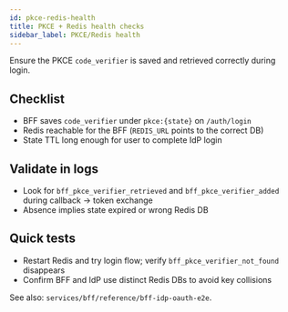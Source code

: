 ```yaml
---
id: pkce-redis-health
title: PKCE + Redis health checks
sidebar_label: PKCE/Redis health
---
```


Ensure the PKCE `code_verifier` is saved and retrieved correctly during login.

## Checklist

- BFF saves `code_verifier` under `pkce:{state}` on `/auth/login`
- Redis reachable for the BFF (`REDIS_URL` points to the correct DB)
- State TTL long enough for user to complete IdP login

## Validate in logs

- Look for `bff_pkce_verifier_retrieved` and `bff_pkce_verifier_added` during callback → token exchange
- Absence implies state expired or wrong Redis DB

## Quick tests

- Restart Redis and try login flow; verify `bff_pkce_verifier_not_found` disappears
- Confirm BFF and IdP use distinct Redis DBs to avoid key collisions

See also: `services/bff/reference/bff-idp-oauth-e2e`.




